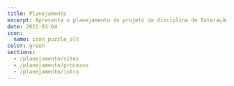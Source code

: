 ```yaml
---
title: Planejamento
excerpt: Apresenta o planejamento do projeto da disciplina de Interação Humano-Computador
date: 2021-03-04
icon:
  name: icon_puzzle_alt
color: green
sections:
  - /planejamento/sites
  - /planejamento/processo
  - /planejamento/intro
---
```

